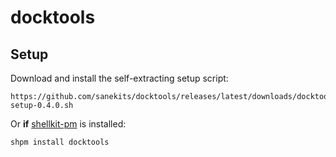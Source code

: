 # docktools

## Setup

Download and install the self-extracting setup script:

    https://github.com/sanekits/docktools/releases/latest/downloads/docktools-setup-0.4.0.sh

Or **if** [shellkit-pm](https://github.com/sanekits/shellkit-pm) is installed:

    shpm install docktools

##
